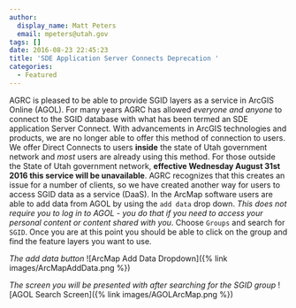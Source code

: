 ```yaml
---
author:
  display_name: Matt Peters
  email: mpeters@utah.gov
tags: []
date: 2016-08-23 22:45:23
title: 'SDE Application Server Connects Deprecation '
categories:
  - Featured
---
```


AGRC is pleased to be able to provide SGID layers as a service in ArcGIS Online (AGOL). For many years AGRC has allowed _everyone and anyone_ to connect to the SGID database with what has been termed an SDE application Server Connect. With advancements in ArcGIS technologies and products, we are no longer able to offer this method of connection to users. We offer Direct Connects to users **inside** the state of Utah government network and _most_ users are already using this method. For those outside the State of Utah government network, **effective Wednesday August 31st 2016 this service will be unavailable**. AGRC recognizes that this creates an issue for a number of clients, so we have created another way for users to access SGID data as a service (DaaS). In the ArcMap software users are able to add data from AGOL by using the `add data` drop down. _This does not require you to log in to AGOL - you do that if you need to access your personal content or content shared with you_. Choose `Groups` and search for `SGID`. Once you are at this point you should be able to click on the group and find the feature layers you want to use.

_The add data button_
![ArcMap Add Data Dropdown]({% link images/ArcMapAddData.png %})

_The screen you will be presented with after searching for the SGID group_
![AGOL Search Screen]({% link images/AGOLArcMap.png %})
